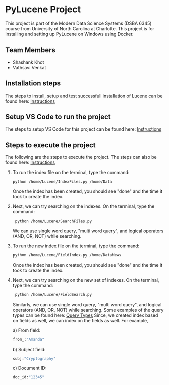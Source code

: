 # PyLucene Project
This project is part of the Modern Data Science Systems (DSBA 6345) course from University of North Carolina at Charlotte. This project is for installing and setting up PyLucene on Windows using Docker. 

## Team Members
- Shashank Khot
- Vathsavi Venkat

## Installation steps
The steps to install, setup and test successfull installation of Lucene can be found here: [Instructions](https://github.com/Vathsavi-Venkat/DSBA6345-PyLucene/blob/main/Instructions/Install%20and%20set%20up%20PyLucene%20using%20Docker.pdf)

## Setup VS Code to run the project
The steps to setup VS Code for this project can be found here: [Instructions](https://github.com/Vathsavi-Venkat/DSBA6345-PyLucene/blob/main/Instructions/Setup%20Steps.pdf)

## Steps to execute the project
The following are the steps to execute the project. The steps can also be found here: [Instructions](https://github.com/Vathsavi-Venkat/DSBA6345-PyLucene/blob/main/Instructions/Project%20Run%20Steps.pdf)
1. To run the index file on the terminal, type the command:
    ```bash
    python /home/Lucene/IndexFiles.py /home/Data
    ```
   Once the index has been created, you should see "done" and the time it took to create the index.
2. Next, we can try searching on the indexes. On the terminal, type the command:
   ```bash
    python /home/Lucene/SearchFiles.py
    ```
    We can use single word query, "multi word query", and logical operators (AND, OR, NOT) while searching.
 
 
3. To run the new index file on the terminal, type the command:
    ```bash
    python /home/Lucene/FieldIndex.py /home/DataNews
    ```
   Once the index has been created, you should see "done" and the time it took to create the index.
4. Next, we can try searching on the new set of indexes. On the terminal, type the command:
   ```bash
    python /home/Lucene/FieldSearch.py
    ```
    Similarly, we can use single word query, "multi word query", and logical operators (AND, OR, NOT) while searching. Some examples of the query types can be found here: [Query Types](https://github.com/Vathsavi-Venkat/DSBA6345-PyLucene/blob/main/Instructions/Query%20Types%20Examples.pdf)
    Since, we created index based on fields as well, we can index on the fields as well. For example,
    
   a) From field:
    ```bash
    from_:"Amanda"
    ```
   b) Subject field:
    ```bash
    subj:"Cryptography"
    ```
    
   c) Document ID:
    ```bash
    doc_id:"12345"
    ```
